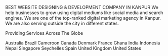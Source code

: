 
BEST WEBSITE DESIGNING & DEVELOPMENT COMPANY IN KANPUR
We help businesses to grow using digital mediums like social media and search engines. We are one of the top-ranked digital marketing agency in Kanpur. We are also serving outside the city in different states.

Providing Services Across The Globe

Australia
Brazil
Cameroon
Canada
Denmark
France
Ghana
India
Indonesia
Nepal
Singapore
Seychelles
Spain
United Kingdom
United States
